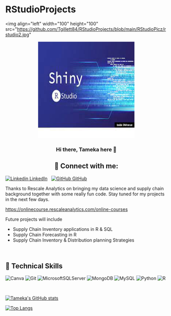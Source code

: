 # RStudioProjects

<img 
  align="left"
  width="100"
  height="100"
  src="https://github.com/Tgillett84/RStudioProjects/blob/main/RStudioPicz/rstudio2.jpg"
>

<p align="center">
  <img 
    width="300"
    height="300"
    src="https://github.com/Tgillett84/RStudioProjects/blob/main/RStudioPicz/shinyR.jpg"
  >
</p>


<h3 align="center">
Hi there, Tameka here 👋
</h3>

<h2 align="center">
🤝 Connect with me:
</h2>

[![Linkedin](https://i.stack.imgur.com/gVE0j.png) LinkedIn](https://www.linkedin.com/in/tameka-gillett-mba/)
&nbsp;
[![GitHub](https://i.stack.imgur.com/tskMh.png) GitHub](https://github.com/Tgillett84)
</a>
</br>

Thanks to Rescale Analytics on bringing my data science and supply chain background together with some really fun code. Stay tuned for my projects in the next few days.

https://onlinecourse.rescaleanalytics.com/online-courses

Future projects will include
- Supply Chain Inventory applications in R & SQL
- Supply Chain Forecasting in R
- Supply Chain Inventory & Distribution planning Strategies



<br>

## 💼 Technical Skills 
![Canva](https://img.shields.io/badge/Canva-%2300C4CC.svg?style=for-the-badge&logo=Canva&logoColor=white)
![Git](https://img.shields.io/badge/git-%23F05033.svg?style=for-the-badge&logo=git&logoColor=white) 
![MicrosoftSQLServer](https://img.shields.io/badge/Microsoft%20SQL%20Sever-CC2927?style=for-the-badge&logo=microsoft%20sql%20server&logoColor=white) 
![MongoDB](https://img.shields.io/badge/MongoDB-%234ea94b.svg?style=for-the-badge&logo=mongodb&logoColor=white) 
![MySQL](https://img.shields.io/badge/MySQL-00000F?style=for-the-badge&logo=mysql&logoColor=white) 
![Python](https://img.shields.io/badge/python-3670A0?style=for-the-badge&logo=python&logoColor=ffdd54) 
![R](https://img.shields.io/badge/r-%23276DC3.svg?style=for-the-badge&logo=r&logoColor=white) 

<br>

[![Tameka's GitHub stats](https://github-readme-stats.vercel.app/api?username=Tgillett84)](https://github.com/Tgillett84/github-readme-stats)

[![Top Langs](https://github-readme-stats.vercel.app/api/top-langs/?username=Tgillett84&layout=compact)](https://github.com/Tgillett84)
